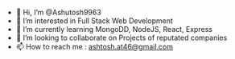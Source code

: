 - 👋 Hi, I’m @Ashutosh9963
- 👀 I’m interested in Full Stack Web Development
- 🌱 I’m currently learning MongoDD, NodeJS, React, Express
- 💞️ I’m looking to collaborate on Projects of reputated companies
- 📫 How to reach me : ashtosh.at46@gmail.com

<!---
Ashutosh9963/Ashutosh9963 is a ✨ special ✨ repository because its `README.md` (this file) appears on your GitHub profile.
You can click the Preview link to take a look at your changes.
--->
